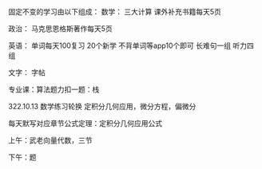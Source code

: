 固定不变的学习由以下组成：
数学：
三大计算
课外补充书籍每天5页


政治：
马克思恩格斯著作每天5页

英语：
单词每天100复习
20个新学
	不背单词等app10个即可
长难句一组
听力四组

文字：
字帖

专业课：算法题力扣一题：栈

322.10.13
数学练习轮换 定积分几何应用，微分方程，偏微分


每天默写对应章节公式定理：定积分几何应用公式

上午：武老向量代数，三节

下午：题



